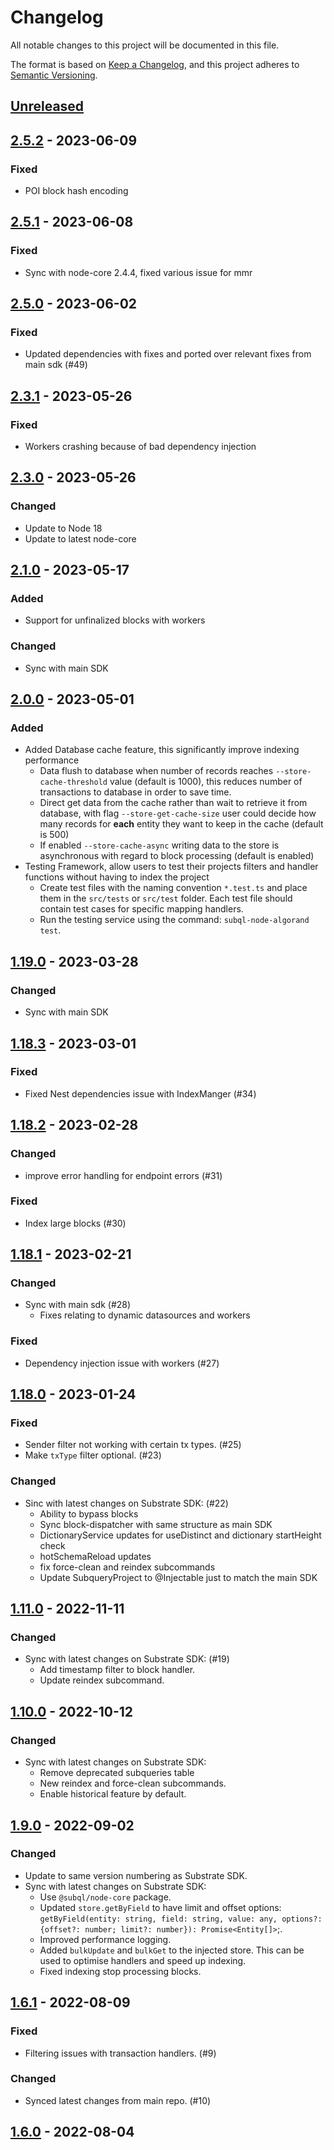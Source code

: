 # Changelog
All notable changes to this project will be documented in this file.

The format is based on [Keep a Changelog](https://keepachangelog.com/en/1.0.0/),
and this project adheres to [Semantic Versioning](https://semver.org/spec/v2.0.0.html).

## [Unreleased]

## [2.5.2] - 2023-06-09
### Fixed
- POI block hash encoding

## [2.5.1] - 2023-06-08
### Fixed
- Sync with node-core 2.4.4, fixed various issue for mmr

## [2.5.0] - 2023-06-02
### Fixed
- Updated dependencies with fixes and ported over relevant fixes from main sdk (#49)

## [2.3.1] - 2023-05-26
### Fixed
- Workers crashing because of bad dependency injection

## [2.3.0] - 2023-05-26
### Changed
- Update to Node 18
- Update to latest node-core

## [2.1.0] - 2023-05-17
### Added
- Support for unfinalized blocks with workers

### Changed
- Sync with main SDK

## [2.0.0] - 2023-05-01
### Added
- Added Database cache feature, this significantly improve indexing performance
  - Data flush to database when number of records reaches `--store-cache-threshold` value (default is 1000), this reduces number of transactions to database in order to save time.
  - Direct get data from the cache rather than wait to retrieve it from database, with flag `--store-get-cache-size` user could decide how many records for **each** entity they want to keep in the cache (default is 500)
  - If enabled `--store-cache-async` writing data to the store is asynchronous with regard to block processing (default is enabled)
- Testing Framework, allow users to test their projects filters and handler functions without having to index the project
  - Create test files with the naming convention `*.test.ts` and place them in the `src/tests` or `src/test` folder. Each test file should contain test cases for specific mapping handlers.
  - Run the testing service using the command: `subql-node-algorand test`.

## [1.19.0] - 2023-03-28
### Changed
- Sync with main SDK

## [1.18.3] - 2023-03-01
### Fixed
- Fixed Nest dependencies issue with IndexManger (#34)

## [1.18.2] - 2023-02-28
### Changed
- improve error handling for endpoint errors (#31)

### Fixed
- Index large blocks (#30)

## [1.18.1] - 2023-02-21
### Changed
- Sync with main sdk (#28)
  - Fixes relating to dynamic datasources and workers

### Fixed
- Dependency injection issue with workers (#27)

## [1.18.0] - 2023-01-24
### Fixed
- Sender filter not working with certain tx types. (#25)
- Make `txType` filter optional. (#23)

### Changed
- Sinc with latest changes on Substrate SDK: (#22)
  - Ability to bypass blocks
  - Sync block-dispatcher with same structure as main SDK
  - DictionaryService updates for useDistinct and dictionary startHeight check
  - hotSchemaReload updates
  - fix force-clean and reindex subcommands
  - Update SubqueryProject to @Injectable just to match the main SDK

## [1.11.0] - 2022-11-11
### Changed
- Sync with latest changes on Substrate SDK: (#19)
  - Add timestamp filter to block handler.
  - Update reindex subcommand.

## [1.10.0] - 2022-10-12
### Changed
- Sync with latest changes on Substrate SDK:
  - Remove deprecated subqueries table
  - New reindex and force-clean subcommands.
  - Enable historical feature by default.

## [1.9.0] - 2022-09-02
### Changed
- Update to same version numbering as Substrate SDK.
- Sync with latest changes on Substrate SDK:
  - Use `@subql/node-core` package.
  - Updated `store.getByField` to have limit and offset options: `getByField(entity: string, field: string, value: any, options?: {offset?: number; limit?: number}): Promise<Entity[]>`;.
  - Improved performance logging.
  - Added `bulkUpdate` and `bulkGet` to the injected store. This can be used to optimise handlers and speed up indexing.
  - Fixed indexing stop processing blocks.

## [1.6.1] - 2022-08-09
### Fixed
- Filtering issues with transaction handlers. (#9)

### Changed
- Synced latest changes from main repo. (#10)

## [1.6.0] - 2022-08-04
[Unreleased]: https://github.com/subquery/subql-algorand/compare/node/2.5.2...HEAD
[2.5.2]: https://github.com/subquery/subql-algorand/compare/node/2.5.1...node/2.5.2
[2.5.1]: https://github.com/subquery/subql-algorand/compare/nodev2.5.0...node/2.5.1
[2.5.0]: https://github.com/subquery/subql-algorand/compare/node/2.3.1...node/2.5.0
[2.3.1]: https://github.com/subquery/subql-algorand/compare/node/2.3.0...node/2.3.1
[2.3.0]: https://github.com/subquery/subql-algorand/compare/node/2.1.0...node/2.3.0
[2.1.0]: https://github.com/subquery/subql-algorand/node/v2.0.0.../node/v2.1.0
[2.0.0]: https://github.com/subquery/subql-algorand/node/v.1.19.0../node/v2.0.0
[1.19.0]: https://github.com/subquery/subql-algorand/node/v1.18.3.../node/v1.19.0
[1.18.3]: https://github.com/subquery/subql-algorand/node/v1.18.2.../node/v1.18.3
[1.18.2]: https://github.com/subquery/subql-algorand/node/v1.18.1.../node/v1.18.2
[1.18.1]: https://github.com/subquery/subql-algorand/node/v1.18.0.../node/v1.18.1
[1.18.0]: https://github.com/subquery/subql-algorand/node/v1.11.0.../node/v1.18.0
[1.11.0]: https://github.com/subquery/subql-algorand/node/v1.10.0.../node/v1.11.0
[1.10.0]: https://github.com/subquery/subql-algorand/node/v1.9.0.../node/v1.10.0
[1.9.0]: https://github.com/subquery/subql-algorand/compare/node/v1.6.1.../node/v1.9.0
[1.6.1]: https://github.com/subquery/subql-algorand/compare/node/v1.6.0.../node/v1.6.1
[1.6.0]: https://github.com/subquery/subql-algorand/compare/node/v1.6.0
